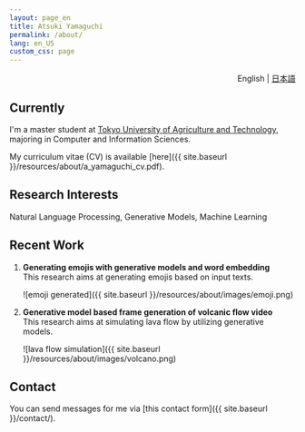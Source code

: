 ```yaml
---
layout: page_en
title: Atsuki Yamaguchi
permalink: /about/
lang: en_US
custom_css: page
---
```

<div style="text-align: right;"><i class="fas fa-language" style="padding: 0 4px 0 0;"></i>English | <a href="./ja/">日本語</a></div>

## Currently

I'm a master student at [Tokyo University of Agriculture and Technology](https://www.tuat.ac.jp/en/), majoring in Computer and Information Sciences.

My curriculum vitae (CV) is available [here]({{ site.baseurl }}/resources/about/a_yamaguchi_cv.pdf).


## Research Interests

Natural Language Processing, Generative Models, Machine Learning


## Recent Work

1. __Generating emojis with generative models and word embedding__  
This research aims at generating emojis based on input texts. 

    ![emoji generated]({{ site.baseurl }}/resources/about/images/emoji.png) 

2. __Generative model based frame generation of volcanic flow video__  
This research aims at simulating lava flow by utilizing generative models.

    ![lava flow simulation]({{ site.baseurl }}/resources/about/images/volcano.png)


## Contact

You can send messages for me via [this contact form]({{ site.baseurl }}/contact/).